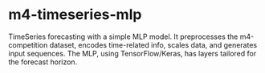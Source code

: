 # m4-timeseries-mlp
TimeSeries forecasting with a simple MLP model. It preprocesses the m4-competition dataset, encodes time-related info, scales data, and generates input sequences. The MLP, using TensorFlow/Keras, has layers tailored for the forecast horizon. 
